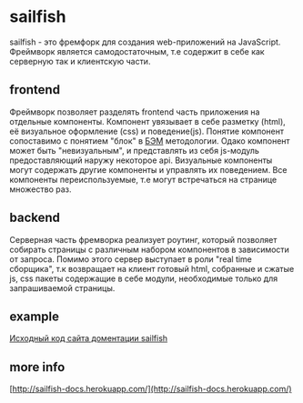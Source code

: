 # sailfish

sailfish - это фремфорк для создания web-приложений на JavaScript. Фреймворк является самодостаточным,
т.е содержит в себе как серверную так и клиентскую части.

## frontend
Фреймворк позволяет разделять frontend часть приложения на отдельные компоненты. Компонент увязывает в себе разметку (html),
её визуальное оформление (css) и поведение(js). Понятие компонент сопоставимо с понятием "блок" в [БЭМ](http://ru.bem.info/method/) методологии.
Одако компонент может быть "невизуальным", и представлять из себя js-модуль предоставляющий наружу некоторое api.
Визуальные компоненты могут содержать другие компоненты и управлять их поведением. Все компоненты переиспользуемые,
т.е могут встречаться на странице множество раз.

## backend
Серверная часть фремворка реализует роутинг, который позволяет собирать страницы с различным набором компонентов в зависимости от запроса.
Помимо этого сервер выступает в роли "real time сборщика", т.к возвращает на клиент готовый html, собранные и сжатые js,
css пакеты содержащие в себе модули, необходимые только для запрашиваемой страницы.

## example
[Исходный код сайта доментации sailfish](https://github.com/ershov-konst/sailfish/tree/master/example)

## more info
[http://sailfish-docs.herokuapp.com/](http://sailfish-docs.herokuapp.com/)
